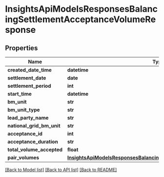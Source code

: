 # InsightsApiModelsResponsesBalancingSettlementAcceptanceVolumeResponse

## Properties
Name | Type | Description | Notes
------------ | ------------- | ------------- | -------------
**created_date_time** | **datetime** |  | [optional] 
**settlement_date** | **date** |  | [optional] 
**settlement_period** | **int** |  | [optional] 
**start_time** | **datetime** |  | [optional] 
**bm_unit** | **str** |  | [optional] 
**bm_unit_type** | **str** |  | [optional] 
**lead_party_name** | **str** |  | [optional] 
**national_grid_bm_unit** | **str** |  | [optional] 
**acceptance_id** | **int** |  | [optional] 
**acceptance_duration** | **str** |  | [optional] 
**total_volume_accepted** | **float** |  | [optional] 
**pair_volumes** | [**InsightsApiModelsResponsesBalancingSettlementDerivedDataBidOfferPairs**](InsightsApiModelsResponsesBalancingSettlementDerivedDataBidOfferPairs.md) |  | [optional] 

[[Back to Model list]](../README.md#documentation-for-models) [[Back to API list]](../README.md#documentation-for-api-endpoints) [[Back to README]](../README.md)

